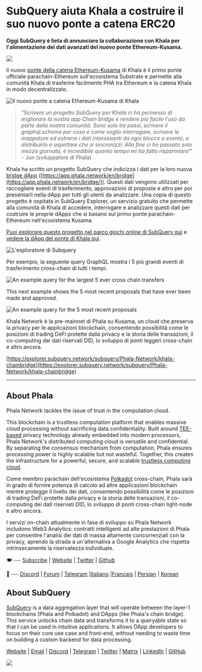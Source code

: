 # SubQuery aiuta Khala a costruire il suo nuovo ponte a catena ERC20

**Oggi SubQuery è lieta di annunciare la collaborazione con Khala per l'alimentazione dei dati avanzati del nuovo ponte Ethereum-Kusama.**

![](https://miro.medium.com/max/700/1*rXooUCLYTT3rWp-mXSryxg.png)

Il nuovo [ponte della catena Ethereum-Kusama](https://app.phala.network/en/bridge/) di Khala è il primo ponte ufficiale parachain-Ethereum sull'ecosistema Substrate e permette alla comunità Khala di trasferire facilmente PHA tra Ethereum e la catena Khala in modo decentralizzato.

![Il nuovo ponte a catena Ethereum-Kusama di Khala](https://miro.medium.com/max/700/1*9k8TLUugLCsXHWOHlU2Gkg.png)

> _"Scrivere un progetto SubQuery per Khala ci ha permesso di migliorare la nostra app Chain bridge e rendere più facile l'uso da parte della nostra comunità. Sono solo tre passi, scrivere il graphql.schema per cosa e come voglio interrogare, scrivere le mappature ed estrarre i dati interessanti da ogni blocco o evento, e distribuirlo e aspettare che si sincronizzi. Alla fine ci ho passato solo mezza giornata, è incredibile quanto tempo mi ha fatto risparmiare!"_ - Jun (sviluppatore di Phala)

Khala ha scritto un progetto SubQuery che indicizza i dati per la loro nuova [bridge dApp](https://app.phala.network/en/bridge/) ([https://app.phala.network/en/bridge](https://app.phala.network/en/bridge/)). Questi dati vengono utilizzati per raccogliere eventi di trasferimento, approvazioni di proposte e altro per poi presentarli nella dApp per tutti gli utenti da analizzare. Una copia di questo progetto è ospitata in SubQuery Explorer, un servizio gratuito che permette alla comunità di Khala di accedere, interrogare e analizzare questi dati per costruire le proprie dApps che si basano sul primo ponte parachain-Ethereum nell'ecosistema Kusama.

[Puoi esplorare questo progetto nel parco giochi online di SubQuery qui](https://explorer.subquery.network/subquery/Phala-Network/khala-chainbridge) e [vedere la dApp del ponte di Khala qui](https://app.phala.network/en/bridge/).

![L'esploratore di Subquery](https://miro.medium.com/max/700/1*epyc3vnlRiWwEXN27lgZgw.png)

Per esempio, la seguente query GraphQL mostra i 5 più grandi eventi di trasferimento cross-chain di tutti i tempi.

![An example query for the largest 5 ever cross chain transfers](https://miro.medium.com/max/700/1*lQiiQgti75yb1tVoXXxipw.png)

This next example shows the 5 most recent proposals that have ever been made and approved.

![An example query for the 5 most recent proposals](https://miro.medium.com/max/700/1*SdlwnW-kkqZ_Lh4h7KFhtw.png)

Khala Network è la pre-mainnet di Phala su Kusama, un cloud che preserva la privacy per le applicazioni blockchain, consentendo possibilità come le posizioni di trading DeFi protette dalla privacy e la storia delle transazioni, il co-computing dei dati riservati DID, lo sviluppo di ponti leggeri cross-chain e altro ancora.

[https://explorer.subquery.network/subquery/Phala-Network/khala-chainbridge](https://explorer.subquery.network/subquery/Phala-Network/khala-chainbridge)

---

## About Phala

Phala Network tackles the issue of trust in the computation cloud.

This blockchain is a trustless computation platform that enables massive cloud processing without sacrificing data confidentiality. Built around [TEE-based](https://en.wikipedia.org/wiki/Trusted_execution_environment) privacy technology already embedded into modern processors, Phala Network's distributed computing cloud is versatile and confidential. By separating the consensus mechanism from computation, Phala ensures processing power is highly scalable but not wasteful. Together, this creates the infrastructure for a powerful, secure, and scalable [trustless computing cloud](https://medium.com/phala-network/phala-transparent-and-private-global-computation-cloud-2d80c70ad1e9).

Come membro parachain dell'ecosistema [Polkadot](https://polkadot.network/technology/) cross-chain, Phala sarà in grado di fornire potenza di calcolo ad altre applicazioni blockchain mentre protegge il livello dei dati, consentendo possibilità come le posizioni di trading DeFi protette dalla privacy e la storia delle transazioni, il co-computing dei dati riservati DID, lo sviluppo di ponti cross-chain light-node e altro ancora.

I servizi on-chain attualmente in fase di sviluppo su Phala Network includono Web3 Analytics: contratti intelligenti ad alte prestazioni di Phala per consentire l'analisi dei dati di massa altamente concorrenziali con la privacy, aprendo la strada a un'alternativa a Google Analytics che rispetta intrinsecamente la riservatezza individuale.

🍽 --- [Subscribe](https://mailchi.mp/fd48395f09dc/w3a-landing-page) | [Website](https://phala.network/) | [Twitter](https://twitter.com/PhalaNetwork) | [Github](https://github.com/Phala-Network)

🥤 --- [Discord](https://discord.gg/myBmQu5) | [Forum](https://forum.phala.network/) | [Telegram](https://t.me/phalanetwork) |[Italiano](https://medium.com/phala-italia/ancora-pi%C3%B9-premi-in-arrivo-fino-a-150-pha-per-ksm-e-nuove-nft-in-edizione-speciale-ba2776148de8) |[Français](https://medium.com/phala-fran%C3%A7ais/encore-plus-de-r%C3%A9compenses-jusqu%C3%A0-150-pha-par-ksm-et-de-nouveaux-nft-%C3%A9dition-sp%C3%A9ciale-9e5f7683c5b6) | [Persian](https://virgool.io/PhalaNetwork-Persian/%D8%AC%D9%88%D8%A7%DB%8C%D8%B2-%D8%A8%DB%8C%D8%B4%D8%AA%D8%B1-%D8%A8%D8%B2%D9%88%D8%AF%DB%8C-%D8%AA%D8%A7-%DB%B1%DB%B5%DB%B0-pha-%D8%A8%D9%87-%D8%A7%D8%B2%D8%A7%DB%8C-%D9%87%D8%B1-ksm-%D9%88-%D9%86%D8%B3%D8%AE%D9%87-%D9%87%D8%A7%DB%8C-nft-%D9%88%DB%8C%DA%98%D9%87-ejxonlenaxp2) | [Korean](https://medium.com/phala-%ED%95%9C%EA%B5%AD)

## About SubQuery

[SubQuery](https://subquery.network/) is a data aggregation layer that will operate between the layer-1 blockchains (Phala and Polkadot) and DApps (like Phala's chain bridge). This service unlocks chain data and transforms it to a queryable state so that I can be used in intuitive applications. It allows DApp developers to focus on their core use case and front-end, without needing to waste time on building a custom backend for data processing.

[Website](https://subquery.network/) | [Email](mailto:hello@subquery.network) | [Discord](https://discord.com/invite/78zg8aBSMG) | [Telegram](https://t.me/subquerynetwork) | [Twitter](https://twitter.com/subquerynetwork) | [Matrix](https://matrix.to/#/#subquery:matrix.org) | [LinkedIn](https://www.linkedin.com/company/subquery) | [GitHub](https://github.com/subquery)

![](https://miro.medium.com/max/600/1*3BFCkeqtKBhQXKg2C_iFwQ.gif)
